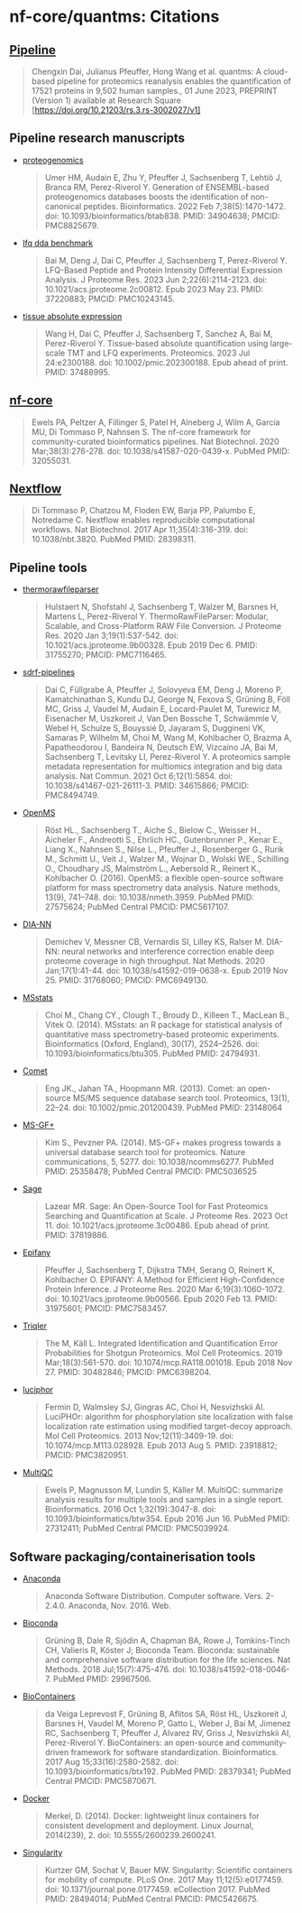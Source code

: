 # nf-core/quantms: Citations

## [Pipeline](https://www.researchsquare.com/article/rs-3002027/v1)

> Chengxin Dai, Julianus Pfeuffer, Hong Wang et al. quantms: A cloud-based pipeline for proteomics reanalysis enables the quantification of 17521 proteins in 9,502 human samples., 01 June 2023, PREPRINT (Version 1) available at Research Square [https://doi.org/10.21203/rs.3.rs-3002027/v1]

## Pipeline research manuscripts

- [proteogenomics](https://pubmed.ncbi.nlm.nih.gov/34904638/)

  > Umer HM, Audain E, Zhu Y, Pfeuffer J, Sachsenberg T, Lehtiö J, Branca RM, Perez-Riverol Y. Generation of ENSEMBL-based proteogenomics databases boosts the identification of non-canonical peptides. Bioinformatics. 2022 Feb 7;38(5):1470-1472. doi: 10.1093/bioinformatics/btab838. PMID: 34904638; PMCID: PMC8825679.

- [lfq dda benchmark](https://pubmed.ncbi.nlm.nih.gov/37220883/)

  > Bai M, Deng J, Dai C, Pfeuffer J, Sachsenberg T, Perez-Riverol Y. LFQ-Based Peptide and Protein Intensity Differential Expression Analysis. J Proteome Res. 2023 Jun 2;22(6):2114-2123. doi: 10.1021/acs.jproteome.2c00812. Epub 2023 May 23. PMID: 37220883; PMCID: PMC10243145.

- [tissue absolute expression](https://pubmed.ncbi.nlm.nih.gov/37488995/)

  > Wang H, Dai C, Pfeuffer J, Sachsenberg T, Sanchez A, Bai M, Perez-Riverol Y. Tissue-based absolute quantification using large-scale TMT and LFQ experiments. Proteomics. 2023 Jul 24:e2300188. doi: 10.1002/pmic.202300188. Epub ahead of print. PMID: 37488995.

## [nf-core](https://pubmed.ncbi.nlm.nih.gov/32055031/)

> Ewels PA, Peltzer A, Fillinger S, Patel H, Alneberg J, Wilm A, Garcia MU, Di Tommaso P, Nahnsen S. The nf-core framework for community-curated bioinformatics pipelines. Nat Biotechnol. 2020 Mar;38(3):276-278. doi: 10.1038/s41587-020-0439-x. PubMed PMID: 32055031.

## [Nextflow](https://pubmed.ncbi.nlm.nih.gov/28398311/)

> Di Tommaso P, Chatzou M, Floden EW, Barja PP, Palumbo E, Notredame C. Nextflow enables reproducible computational workflows. Nat Biotechnol. 2017 Apr 11;35(4):316-319. doi: 10.1038/nbt.3820. PubMed PMID: 28398311.

## Pipeline tools

- [thermorawfileparser](https://pubmed.ncbi.nlm.nih.gov/31755270/)

  > Hulstaert N, Shofstahl J, Sachsenberg T, Walzer M, Barsnes H, Martens L, Perez-Riverol Y. ThermoRawFileParser: Modular, Scalable, and Cross-Platform RAW File Conversion. J Proteome Res. 2020 Jan 3;19(1):537-542. doi: 10.1021/acs.jproteome.9b00328. Epub 2019 Dec 6. PMID: 31755270; PMCID: PMC7116465.

- [sdrf-pipelines](https://pubmed.ncbi.nlm.nih.gov/34615866/)

  > Dai C, Füllgrabe A, Pfeuffer J, Solovyeva EM, Deng J, Moreno P, Kamatchinathan S, Kundu DJ, George N, Fexova S, Grüning B, Föll MC, Griss J, Vaudel M, Audain E, Locard-Paulet M, Turewicz M, Eisenacher M, Uszkoreit J, Van Den Bossche T, Schwämmle V, Webel H, Schulze S, Bouyssié D, Jayaram S, Duggineni VK, Samaras P, Wilhelm M, Choi M, Wang M, Kohlbacher O, Brazma A, Papatheodorou I, Bandeira N, Deutsch EW, Vizcaíno JA, Bai M, Sachsenberg T, Levitsky LI, Perez-Riverol Y. A proteomics sample metadata representation for multiomics integration and big data analysis. Nat Commun. 2021 Oct 6;12(1):5854. doi: 10.1038/s41467-021-26111-3. PMID: 34615866; PMCID: PMC8494749.

- [OpenMS](https://pubmed.ncbi.nlm.nih.gov/27312411/)

  > Röst HL., Sachsenberg T., Aiche S., Bielow C., Weisser H., Aicheler F., Andreotti S., Ehrlich HC., Gutenbrunner P., Kenar E., Liang X., Nahnsen S., Nilse L., Pfeuffer J., Rosenberger G., Rurik M., Schmitt U., Veit J., Walzer M., Wojnar D., Wolski WE., Schilling O., Choudhary JS, Malmström L., Aebersold R., Reinert K., Kohlbacher O. (2016). OpenMS: a flexible open-source software platform for mass spectrometry data analysis. Nature methods, 13(9), 741–748. doi: 10.1038/nmeth.3959. PubMed PMID: 27575624; PubMed Central PMCID: PMC5617107.

- [DIA-NN](https://pubmed.ncbi.nlm.nih.gov/31768060/)

  > Demichev V, Messner CB, Vernardis SI, Lilley KS, Ralser M. DIA-NN: neural networks and interference correction enable deep proteome coverage in high throughput. Nat Methods. 2020 Jan;17(1):41-44. doi: 10.1038/s41592-019-0638-x. Epub 2019 Nov 25. PMID: 31768060; PMCID: PMC6949130.

- [MSstats](https://www.ncbi.nlm.nih.gov/pubmed/24794931/)

  > Choi M., Chang CY., Clough T., Broudy D., Killeen T., MacLean B., Vitek O. (2014). MSstats: an R package for statistical analysis of quantitative mass spectrometry-based proteomic experiments. Bioinformatics (Oxford, England), 30(17), 2524–2526. doi: 10.1093/bioinformatics/btu305. PubMed PMID: 24794931.

- [Comet](https://www.ncbi.nlm.nih.gov/pubmed/23148064/)

  > Eng JK., Jahan TA., Hoopmann MR. (2013). Comet: an open-source MS/MS sequence database search tool. Proteomics, 13(1), 22–24. doi: 10.1002/pmic.201200439. PubMed PMID: 23148064

- [MS-GF+](https://www.ncbi.nlm.nih.gov/pubmed/25358478/)

  > Kim S., Pevzner PA. (2014). MS-GF+ makes progress towards a universal database search tool for proteomics. Nature communications, 5, 5277. doi: 10.1038/ncomms6277. PubMed PMID: 25358478; PubMed Central PMCID: PMC5036525

- [Sage](https://pubmed.ncbi.nlm.nih.gov/37819886/)

  > Lazear MR. Sage: An Open-Source Tool for Fast Proteomics Searching and Quantification at Scale. J Proteome Res. 2023 Oct 11. doi: 10.1021/acs.jproteome.3c00486. Epub ahead of print. PMID: 37819886.

- [Epifany](https://pubmed.ncbi.nlm.nih.gov/31975601/)

  > Pfeuffer J, Sachsenberg T, Dijkstra TMH, Serang O, Reinert K, Kohlbacher O. EPIFANY: A Method for Efficient High-Confidence Protein Inference. J Proteome Res. 2020 Mar 6;19(3):1060-1072. doi: 10.1021/acs.jproteome.9b00566. Epub 2020 Feb 13. PMID: 31975601; PMCID: PMC7583457.

- [Triqler](https://pubmed.ncbi.nlm.nih.gov/30482846/)

  > The M, Käll L. Integrated Identification and Quantification Error Probabilities for Shotgun Proteomics. Mol Cell Proteomics. 2019 Mar;18(3):561-570. doi: 10.1074/mcp.RA118.001018. Epub 2018 Nov 27. PMID: 30482846; PMCID: PMC6398204.

- [luciphor](https://pubmed.ncbi.nlm.nih.gov/23918812/)

  > Fermin D, Walmsley SJ, Gingras AC, Choi H, Nesvizhskii AI. LuciPHOr: algorithm for phosphorylation site localization with false localization rate estimation using modified target-decoy approach. Mol Cell Proteomics. 2013 Nov;12(11):3409-19. doi: 10.1074/mcp.M113.028928. Epub 2013 Aug 5. PMID: 23918812; PMCID: PMC3820951.

- [MultiQC](https://pubmed.ncbi.nlm.nih.gov/27312411/)

  > Ewels P, Magnusson M, Lundin S, Käller M. MultiQC: summarize analysis results for multiple tools and samples in a single report. Bioinformatics. 2016 Oct 1;32(19):3047-8. doi: 10.1093/bioinformatics/btw354. Epub 2016 Jun 16. PubMed PMID: 27312411; PubMed Central PMCID: PMC5039924.

## Software packaging/containerisation tools

- [Anaconda](https://anaconda.com)

  > Anaconda Software Distribution. Computer software. Vers. 2-2.4.0. Anaconda, Nov. 2016. Web.

- [Bioconda](https://pubmed.ncbi.nlm.nih.gov/29967506/)

  > Grüning B, Dale R, Sjödin A, Chapman BA, Rowe J, Tomkins-Tinch CH, Valieris R, Köster J; Bioconda Team. Bioconda: sustainable and comprehensive software distribution for the life sciences. Nat Methods. 2018 Jul;15(7):475-476. doi: 10.1038/s41592-018-0046-7. PubMed PMID: 29967506.

- [BioContainers](https://pubmed.ncbi.nlm.nih.gov/28379341/)

  > da Veiga Leprevost F, Grüning B, Aflitos SA, Röst HL, Uszkoreit J, Barsnes H, Vaudel M, Moreno P, Gatto L, Weber J, Bai M, Jimenez RC, Sachsenberg T, Pfeuffer J, Alvarez RV, Griss J, Nesvizhskii AI, Perez-Riverol Y. BioContainers: an open-source and community-driven framework for software standardization. Bioinformatics. 2017 Aug 15;33(16):2580-2582. doi: 10.1093/bioinformatics/btx192. PubMed PMID: 28379341; PubMed Central PMCID: PMC5870671.

- [Docker](https://dl.acm.org/doi/10.5555/2600239.2600241)

  > Merkel, D. (2014). Docker: lightweight linux containers for consistent development and deployment. Linux Journal, 2014(239), 2. doi: 10.5555/2600239.2600241.

- [Singularity](https://pubmed.ncbi.nlm.nih.gov/28494014/)

  > Kurtzer GM, Sochat V, Bauer MW. Singularity: Scientific containers for mobility of compute. PLoS One. 2017 May 11;12(5):e0177459. doi: 10.1371/journal.pone.0177459. eCollection 2017. PubMed PMID: 28494014; PubMed Central PMCID: PMC5426675.
